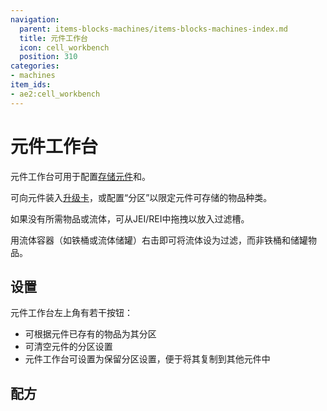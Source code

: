 ```yaml
---
navigation:
  parent: items-blocks-machines/items-blocks-machines-index.md
  title: 元件工作台
  icon: cell_workbench
  position: 310
categories:
- machines
item_ids:
- ae2:cell_workbench
---
```


# 元件工作台

<BlockImage id="cell_workbench" scale="8" />

元件工作台可用于配置[存储元件](storage_cells.md)和<ItemLink id="view_cell" />。

可向元件装入[升级卡](upgrade_cards.md)，或配置“分区”以限定元件可存储的物品种类。

如果没有所需物品或流体，可从JEI/REI中拖拽以放入过滤槽。

用流体容器（如铁桶或流体储罐）右击即可将流体设为过滤，而非铁桶和储罐物品。

## 设置

元件工作台左上角有若干按钮：

*   可根据元件已存有的物品为其分区
*   可清空元件的分区设置
*   元件工作台可设置为保留分区设置，便于将其复制到其他元件中

## 配方

<RecipeFor id="cell_workbench" />
